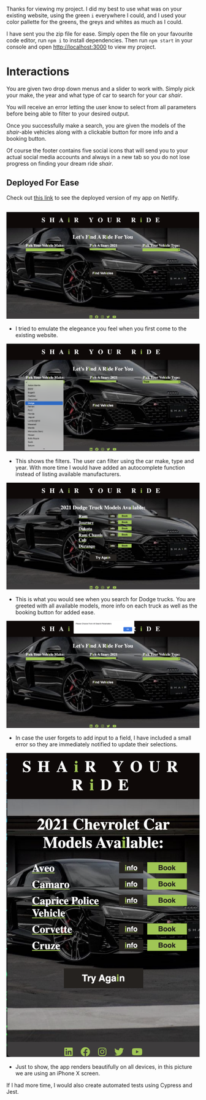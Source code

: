 Thanks for viewing my project.
I did my best to use what was on your existing website, using the green `i` everywhere I could, and I used your color pallette for the greens, the greys and whites as much as I could.

I have sent you the zip file for ease.
Simply open the file on your favourite code editor, run `npm i` to install dependencies.
Then run `npm start` in your console and open [http://localhost:3000](http://localhost:3000) to view my project.

# Interactions

You are given two drop down menus and a slider to work with. Simply pick your make, the year and what type of car to search for your car *shair*.

You will receive an error letting the user know to select from all parameters before being able to filter to your desired output.

Once you successfully make a search, you are given the models of the *shair*-able vehicles along with a clickable button for more info and a booking button.

Of course the footer contains five social icons that will send you to your actual social media accounts and always in a new tab so you do not lose progress on finding your dream ride *shair*.

## Deployed For Ease
Check out [this link](https://car-shair.netlify.app/) to see the deployed version of my app on Netlify.

##
![app overview](https://github.com/Billex87/car-shairs/blob/54b6e24731af904dddedcbd449b1478ee79a6fb4/public/home%20page.png)
* I tried to emulate the elegeance you feel when you first come to the existing website. 

![filter area](https://github.com/Billex87/car-shairs/blob/main/public/display%20makers.png)
* This shows the filters. The user can filter using the car make, type and year. With more time I would have added an autocomplete function instead of listing available manufacturers.

![results](https://github.com/Billex87/car-shairs/blob/main/public/dodge%20trucks.png)
* This is what you would see when you search for Dodge trucks. You are greeted with all available models, more info on each truck as well as the booking button for added ease.

![errors](https://github.com/Billex87/car-shairs/blob/main/public/error.png)
* In case the user forgets to add input to a field, I have included a small error so they are immediately notified to update their selections.

![mobile rendering](https://github.com/Billex87/car-shairs/blob/main/public/render.png)
* Just to show, the app renders beautifully on all devices, in this picture we are using an iPhone X screen.



If I had more time, I would also create automated tests using Cypress and Jest.


